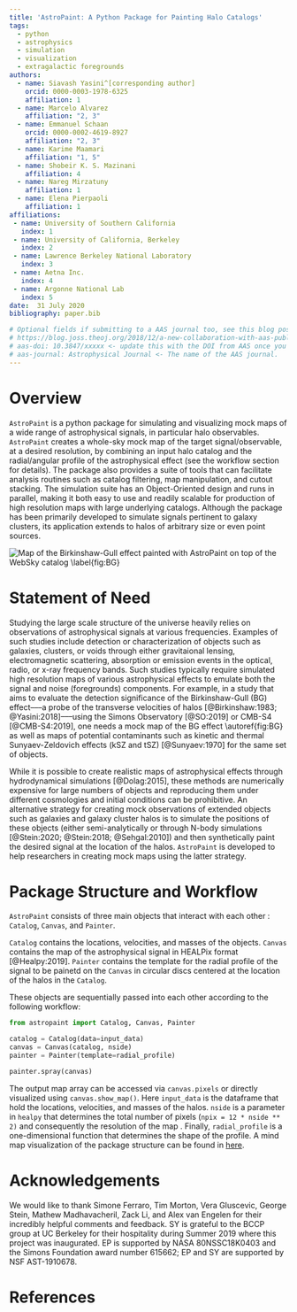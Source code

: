 ```yaml
---
title: 'AstroPaint: A Python Package for Painting Halo Catalogs'
tags:
  - python
  - astrophysics
  - simulation
  - visualization
  - extragalactic foregrounds
authors:
  - name: Siavash Yasini^[corresponding author]
    orcid: 0000-0003-1978-6325
    affiliation: 1 
  - name: Marcelo Alvarez 
    affiliation: "2, 3"
  - name: Emmanuel Schaan 
    orcid: 0000-0002-4619-8927
    affiliation: "2, 3"
  - name: Karime Maamari
    affiliation: "1, 5"
  - name: Shobeir K. S. Mazinani
    affiliation: 4
  - name: Nareg Mirzatuny
    affiliation: 1
  - name: Elena Pierpaoli
    affiliation: 1
affiliations:
 - name: University of Southern California 
   index: 1
 - name: University of California, Berkeley 
   index: 2
 - name: Lawrence Berkeley National Laboratory
   index: 3
 - name: Aetna Inc.
   index: 4
 - name: Argonne National Lab 
   index: 5
date:  31 July 2020
bibliography: paper.bib

# Optional fields if submitting to a AAS journal too, see this blog post:
# https://blog.joss.theoj.org/2018/12/a-new-collaboration-with-aas-publishing
# aas-doi: 10.3847/xxxxx <- update this with the DOI from AAS once you know it.
# aas-journal: Astrophysical Journal <- The name of the AAS journal.
---
```


# Overview 

`AstroPaint` is a python package for simulating and visualizing
 mock maps of a wide range of astrophysical signals, in particular halo
  observables. `AstroPaint` creates a whole-sky mock map of 
 the target signal/observable, at a desired resolution, by combining an input
  halo
  catalog
  and the radial/angular profile of the astrophysical effect (see the
   workflow
   section for details). 
  The package also provides a suite of tools that
     can facilitate analysis routines such as catalog filtering, map manipulation, 
     and cutout stacking. The simulation suite has an Object-Oriented design and
      runs in parallel, making it both easy to use and readily scalable for
       production of high resolution maps with large underlying catalogs. Although the package has been
        primarily developed to simulate signals pertinent to galaxy clusters, its application extends to halos of arbitrary size or even point
         sources. 
             
          

![Map of the Birkinshaw-Gull effect painted with AstroPaint on top of the
 WebSky catalog \label{fig:BG}](../images/BG_websky_cover.png)

# Statement of Need 

Studying the large scale structure of the universe heavily relies on
 observations of astrophysical signals at various frequencies. Examples of such
  studies include detection or characterization of objects such as galaxies, clusters, or voids
   through either gravitaional lensing, electromagnetic scattering, absorption or emission events in the optical, radio, or x-ray
    frequency bands. Such studies typically require simulated high resolution
     maps of various astrophysical effects to emulate both the signal and
      noise (foregrounds) components. For example, in a study that aims	
	to evaluate the detection significance of the Birkinshaw-Gull (BG)
	effect–––a probe of the transverse
	velocities of halos [@Birkinshaw:1983; @Yasini:2018]–––using the Simons
	Observatory [@SO:2019] or CMB-S4 [@CMB-S4:2019], one needs a mock
	map of the BG effect
	\autoref{fig:BG}
	as well as maps of potential contaminants such as kinetic and
	thermal Sunyaev-Zeldovich effects (kSZ and tSZ) [@Sunyaev:1970] for the
	 same set of objects. 

     
While it is possible to create realistic maps of astrophysical effects through
 hydrodynamical simulations [@Dolag:2015], these methods are numerically
  expensive for large numbers of objects and reproducing them under different
   cosmologies and initial conditions can be prohibitive. An alternative
    strategy for creating mock observations of extended objects
  such as galaxies and galaxy cluster halos is to simulate the
   positions of these objects (either semi-analytically or through N-body
    simulations [@Stein:2020; @Stein:2018; @Sehgal:2010]) and then synthetically
     paint the desired signal at the location of the halos. `AstroPaint` is
      developed to help researchers in creating mock maps using the latter
       strategy.  
 
# Package Structure and Workflow 


`AstroPaint` consists of three main objects that interact with each other
\: `Catalog`, `Canvas`, and `Painter`. 


`Catalog` contains the locations, velocities, and masses of the objects. 
`Canvas` contains the map of the astrophysical signal in HEALPix format
 [@Healpy:2019]. 
`Painter` contains the template for the radial profile of the signal to be
 painetd on the `Canvas` in circular discs centered at the location of the
  halos in the
  `Catalog`.   

 These objects are sequentially passed into each other according to the
  following workflow: 

```python
from astropaint import Catalog, Canvas, Painter

catalog = Catalog(data=input_data)
canvas = Canvas(catalog, nside)
painter = Painter(template=radial_profile)

painter.spray(canvas)
```

The output map array can be accessed via `canvas.pixels` or directly
 visualized using `canvas.show_map()`. Here `input_data` is the dataframe that
  hold the locations, velocities, and
 masses of the halos. `nside` is a parameter in `healpy` that determines the
  total number of pixels (`npix = 12 * nside ** 2)` and
   consequently the resolution of the map . Finally, `radial_profile` is a one-dimensional function that determines the shape
   of the profile. A mind map visualization of the package structure can be
    found in [here](https://www.mindmeister.com/1417665103/astropaint-astropaint-py?fullscreen=1).   


# Acknowledgements

We would like to thank Simone Ferraro, Tim Morton, Vera Gluscevic, George Stein, Mathew Madhavacheril, 
Zack Li, and Alex van Engelen for their incredibly helpful comments and
 feedback. SY is grateful to the BCCP
  group at UC Berkeley for their
 hospitality during
 Summer 2019 where this project was inaugurated. EP is supported by NASA
  80NSSC18K0403 and the Simons Foundation award number 615662; EP and SY are supported by NSF AST-1910678.

# References
